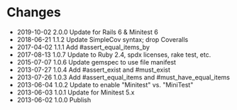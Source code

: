 # Changes

* 2019-10-02 2.0.0 Update for Rails 6 & Minitest 6
* 2018-06-21 1.1.2 Update SimpleCov syntax; drop Coveralls
* 2017-04-02 1.1.1 Add #assert_equal_items_by
* 2017-08-13 1.0.7 Update to Ruby 2.4, spdx licenses, rake test, etc.
* 2015-07-07 1.0.6 Update gemspec to use file manifest
* 2013-07-27 1.0.4 Add #assert_exist and #must_exist
* 2013-07-26 1.0.3 Add #assert_equal_items and #must_have_equal_items
* 2013-06-04 1.0.2 Update to enable "Minitest" vs. "MiniTest"
* 2013-06-03 1.0.1 Update for Minitest 5.x
* 2013-06-02 1.0.0 Publish
